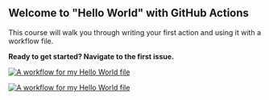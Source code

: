 ## Welcome to "Hello World" with GitHub Actions

This course will walk you through writing your first action and using it with a workflow file. 

**Ready to get started? Navigate to the first issue.**

[![A workflow for my Hello World file](https://github.com/y0geshchaudhary/hello-github-actions/actions/workflows/main.yml/badge.svg?branch=main)](https://github.com/y0geshchaudhary/hello-github-actions/actions/workflows/main.yml)

[![A workflow for my Hello World file](https://github.com/y0geshchaudhary/hello-github-actions/actions/workflows/main.yml/badge.svg)](https://github.com/y0geshchaudhary/hello-github-actions/actions/workflows/main.yml)
